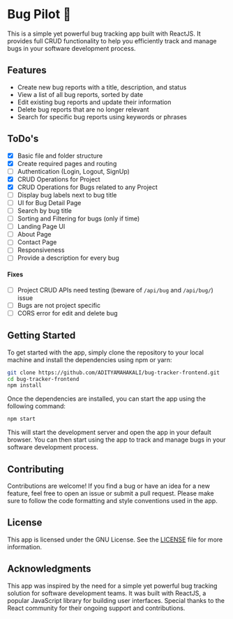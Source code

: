# Bug Pilot 🚀

This is a simple yet powerful bug tracking app built with ReactJS. It provides full CRUD functionality to help you efficiently track and manage bugs in your software development process.

## Features

- Create new bug reports with a title, description, and status
- View a list of all bug reports, sorted by date
- Edit existing bug reports and update their information
- Delete bug reports that are no longer relevant
- Search for specific bug reports using keywords or phrases

## ToDo's

- [x] Basic file and folder structure
- [x] Create required pages and routing
- [ ] Authentication (Login, Logout, SignUp)
- [x] CRUD Operations for Project
- [x] CRUD Operations for Bugs related to any Project
- [ ] Display bug labels next to bug title
- [ ] UI for Bug Detail Page
- [ ] Search by bug title
- [ ] Sorting and Filtering for bugs (only if time)
- [ ] Landing Page UI
- [ ] About Page
- [ ] Contact Page
- [ ] Responsiveness
- [ ] Provide a description for every bug

#### Fixes

- [ ] Project CRUD APIs need testing (beware of `/api/bug` and `/api/bug/`) issue
- [ ] Bugs are not project specific
- [ ] CORS error for edit and delete bug

## Getting Started

To get started with the app, simply clone the repository to your local machine and install the dependencies using npm or yarn:

```sh
git clone https://github.com/ADITYAMAHAKALI/bug-tracker-frontend.git
cd bug-tracker-frontend
npm install
```

Once the dependencies are installed, you can start the app using the following command:

```sh
npm start
```

This will start the development server and open the app in your default browser. You can then start using the app to track and manage bugs in your software development process.

## Contributing

Contributions are welcome! If you find a bug or have an idea for a new feature, feel free to open an issue or submit a pull request. Please make sure to follow the code formatting and style conventions used in the app.

## License

This app is licensed under the GNU License. See the [LICENSE](./LICENSE) file for more information.

## Acknowledgments

This app was inspired by the need for a simple yet powerful bug tracking solution for software development teams. It was built with ReactJS, a popular JavaScript library for building user interfaces. Special thanks to the React community for their ongoing support and contributions.
